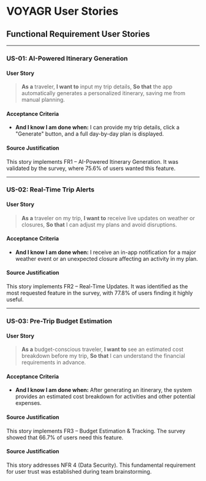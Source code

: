 # VOYAGR User Stories

## Functional Requirement User Stories

---

### US-01: AI-Powered Itinerary Generation

#### User Story
> **As a** traveler,
> **I want to** input my trip details,
> **So that** the app automatically generates a personalized itinerary, saving me from manual planning.

#### Acceptance Criteria
- **And I know I am done when:** I can provide my trip details, click a "Generate" button, and a full day-by-day plan is displayed.

#### Source Justification
This story implements FR1 – AI-Powered Itinerary Generation. It was validated by the survey, where 75.6% of users wanted this feature.

---

### US-02: Real-Time Trip Alerts

#### User Story
> **As a** traveler on my trip,
> **I want to** receive live updates on weather or closures,
> **So that** I can adjust my plans and avoid disruptions.

#### Acceptance Criteria
- **And I know I am done when:** I receive an in-app notification for a major weather event or an unexpected closure affecting an activity in my plan.

#### Source Justification
This story implements FR2 – Real-Time Updates. It was identified as the most requested feature in the survey, with 77.8% of users finding it highly useful.

---

### US-03: Pre-Trip Budget Estimation

#### User Story
> **As a** budget-conscious traveler,
> **I want to** see an estimated cost breakdown before my trip,
> **So that** I can understand the financial requirements in advance.

#### Acceptance Criteria
- **And I know I am done when:** After generating an itinerary, the system provides an estimated cost breakdown for activities and other potential expenses.

#### Source Justification
This story implements FR3 – Budget Estimation & Tracking. The survey showed that 66.7% of users need this feature.


#### Source Justification
This story addresses NFR 4 (Data Security). This fundamental requirement for user trust was established during team brainstorming.
